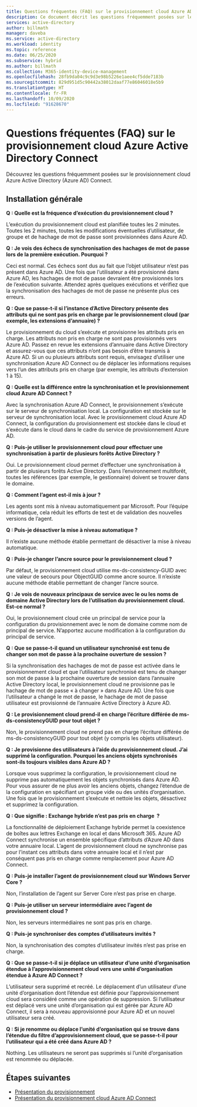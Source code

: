 ```yaml
---
title: Questions fréquentes (FAQ) sur le provisionnement cloud Azure AD Connect
description: Ce document décrit les questions fréquemment posées sur le provisionnement cloud.
services: active-directory
author: billmath
manager: daveba
ms.service: active-directory
ms.workload: identity
ms.topic: reference
ms.date: 06/25/2020
ms.subservice: hybrid
ms.author: billmath
ms.collection: M365-identity-device-management
ms.openlocfilehash: 28fb9da04c9c9d3e98b5226e1aee4cf5dde7183b
ms.sourcegitcommit: 829d951d5c90442a38012daaf77e86046018e5b9
ms.translationtype: HT
ms.contentlocale: fr-FR
ms.lasthandoff: 10/09/2020
ms.locfileid: "91628670"
---
```

# <a name="azure-active-directory-connect-cloud-provisioning-faq"></a>Questions fréquentes (FAQ) sur le provisionnement cloud Azure Active Directory Connect

Découvrez les questions fréquemment posées sur le provisionnement cloud Azure Active Directory (Azure AD) Connect.

## <a name="general-installation"></a>Installation générale

**Q : Quelle est la fréquence d’exécution du provisionnement cloud ?**

L’exécution du provisionnement cloud est planifiée toutes les 2 minutes. Toutes les 2 minutes, toutes les modifications éventuelles d’utilisateur, de groupe et de hachage de mot de passe sont provisionnées dans Azure AD.

**Q : Je vois des échecs de synchronisation des hachages de mot de passe lors de la première exécution. Pourquoi ?**

Ceci est normal. Ces échecs sont dus au fait que l’objet utilisateur n’est pas présent dans Azure AD. Une fois que l’utilisateur a été provisionné dans Azure AD, les hachages de mot de passe devraient être provisionnés lors de l’exécution suivante. Attendez après quelques exécutions et vérifiez que la synchronisation des hachages de mot de passe ne présente plus ces erreurs.

**Q : Que se passe-t-il si l’instance d’Active Directory présente des attributs qui ne sont pas pris en charge par le provisionnement cloud (par exemple, les extensions d’annuaire) ?**

Le provisionnement du cloud s’exécute et provisionne les attributs pris en charge. Les attributs non pris en charge ne sont pas provisionnés vers Azure AD. Passez en revue les extensions d’annuaire dans Active Directory et assurez-vous que ces attributs n’ont pas besoin d’être transmis à Azure AD. Si un ou plusieurs attributs sont requis, envisagez d’utiliser une synchronisation Azure AD Connect ou de déplacer les informations requises vers l’un des attributs pris en charge (par exemple, les attributs d’extension 1 à 15).

**Q : Quelle est la différence entre la synchronisation et le provisionnement cloud Azure AD Connect ?**

Avec la synchronisation Azure AD Connect, le provisionnement s’exécute sur le serveur de synchronisation local. La configuration est stockée sur le serveur de synchronisation local. Avec le provisionnement cloud Azure AD Connect, la configuration du provisionnement est stockée dans le cloud et s’exécute dans le cloud dans le cadre du service de provisionnement Azure AD. 

**Q : Puis-je utiliser le provisionnement cloud pour effectuer une synchronisation à partir de plusieurs forêts Active Directory ?**

Oui. Le provisionnement cloud permet d’effectuer une synchronisation à partir de plusieurs forêts Active Directory. Dans l’environnement multiforêt, toutes les références (par exemple, le gestionnaire) doivent se trouver dans le domaine.  

**Q : Comment l’agent est-il mis à jour ?**

Les agents sont mis à niveau automatiquement par Microsoft. Pour l’équipe informatique, cela réduit les efforts de test et de validation des nouvelles versions de l’agent. 

**Q : Puis-je désactiver la mise à niveau automatique ?**

Il n’existe aucune méthode établie permettant de désactiver la mise à niveau automatique.

**Q : Puis-je changer l’ancre source pour le provisionnement cloud ?**

Par défaut, le provisionnement cloud utilise ms-ds-consistency-GUID avec une valeur de secours pour ObjectGUID comme ancre source. Il n’existe aucune méthode établie permettant de changer l’ancre source.

**Q : Je vois de nouveaux principaux de service avec le ou les noms de domaine Active Directory lors de l’utilisation du provisionnement cloud. Est-ce normal ?**

Oui, le provisionnement cloud crée un principal de service pour la configuration du provisionnement avec le nom de domaine comme nom de principal de service. N’apportez aucune modification à la configuration du principal de service.

**Q : Que se passe-t-il quand un utilisateur synchronisé est tenu de changer son mot de passe à la prochaine ouverture de session ?**

Si la synchronisation des hachages de mot de passe est activée dans le provisionnement cloud et que l’utilisateur synchronisé est tenu de changer son mot de passe à la prochaine ouverture de session dans l’annuaire Active Directory local, le provisionnement cloud ne provisionne pas le hachage de mot de passe « à changer » dans Azure AD. Une fois que l’utilisateur a changé le mot de passe, le hachage de mot de passe utilisateur est provisionné de l’annuaire Active Directory à Azure AD.

**Q : Le provisionnement cloud prend-il en charge l’écriture différée de ms-ds-consistencyGUID pour tout objet ?**

Non, le provisionnement cloud ne prend pas en charge l’écriture différée de ms-ds-consistencyGUID pour tout objet (y compris les objets utilisateur). 

**Q : Je provisionne des utilisateurs à l’aide du provisionnement cloud. J’ai supprimé la configuration. Pourquoi les anciens objets synchronisés sont-ils toujours visibles dans Azure AD ?** 

Lorsque vous supprimez la configuration, le provisionnement cloud ne supprime pas automatiquement les objets synchronisés dans Azure AD. Pour vous assurer de ne plus avoir les anciens objets, changez l’étendue de la configuration en spécifiant un groupe vide ou des unités d’organisation. Une fois que le provisionnement s’exécute et nettoie les objets, désactivez et supprimez la configuration. 

**Q :  Que signifie : Exchange hybride n’est pas pris en charge  ?**

La fonctionnalité de déploiement Exchange hybride permet la coexistence de boîtes aux lettres Exchange en local et dans Microsoft 365. Azure AD Connect synchronise un ensemble spécifique d’attributs d’Azure AD dans votre annuaire local.  L’agent de provisionnement cloud ne synchronise pas pour l’instant ces attributs dans votre annuaire local et il n’est par conséquent pas pris en charge comme remplacement pour Azure AD Connect.

**Q :  Puis-je installer l’agent de provisionnement cloud sur Windows Server Core ?**

Non, l’installation de l’agent sur Server Core n’est pas prise en charge.

**Q :  Puis-je utiliser un serveur intermédiaire avec l’agent de provisionnement cloud ?**

Non, les serveurs intermédiaires ne sont pas pris en charge.

**Q :  Puis-je synchroniser des comptes d’utilisateurs invités ?**

Non, la synchronisation des comptes d’utilisateur invités n’est pas prise en charge.

**Q :  Que se passe-t-il si je déplace un utilisateur d’une unité d’organisation étendue à l’approvisionnement cloud vers une unité d’organisation étendue à Azure AD Connect ?**

L’utilisateur sera supprimé et recréé.  Le déplacement d’un utilisateur d’une unité d’organisation dont l’étendue est définie pour l’approvisionnement cloud sera considéré comme une opération de suppression.  Si l’utilisateur est déplacé vers une unité d’organisation qui est gérée par Azure AD Connect, il sera à nouveau approvisionné pour Azure AD et un nouvel utilisateur sera créé.

**Q :  Si je renomme ou déplace l’unité d’organisation qui se trouve dans l’étendue du filtre d’approvisionnement cloud, que se passe-t-il pour l’utilisateur qui a été créé dans Azure AD ?**

Nothing.  Les utilisateurs ne seront pas supprimés si l’unité d’organisation est renommée ou déplacée.

## <a name="next-steps"></a>Étapes suivantes 

- [Présentation du provisionnement](what-is-provisioning.md)
- [Présentation du provisionnement cloud Azure AD Connect](what-is-cloud-provisioning.md)
